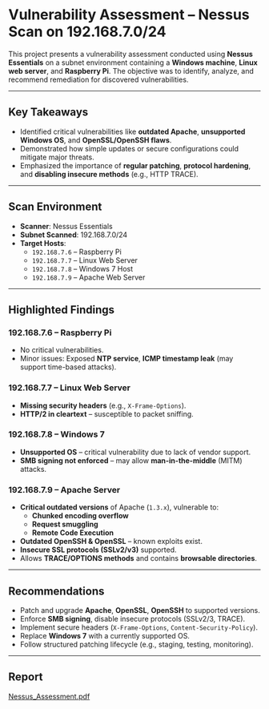 # Vulnerability Assessment – Nessus Scan on 192.168.7.0/24  

This project presents a vulnerability assessment conducted using **Nessus Essentials** on a subnet environment containing a **Windows machine**, **Linux web server**, and **Raspberry Pi**. The objective was to identify, analyze, and recommend remediation for discovered vulnerabilities.

---

## Key Takeaways

- Identified critical vulnerabilities like **outdated Apache**, **unsupported Windows OS**, and **OpenSSL/OpenSSH flaws**.
- Demonstrated how simple updates or secure configurations could mitigate major threats.
- Emphasized the importance of **regular patching**, **protocol hardening**, and **disabling insecure methods** (e.g., HTTP TRACE).

---

## Scan Environment

- **Scanner**: Nessus Essentials  
- **Subnet Scanned**: 192.168.7.0/24  
- **Target Hosts**:  
  - `192.168.7.6` – Raspberry Pi  
  - `192.168.7.7` – Linux Web Server  
  - `192.168.7.8` – Windows 7 Host  
  - `192.168.7.9` – Apache Web Server

---

## Highlighted Findings

### 192.168.7.6 – Raspberry Pi

- No critical vulnerabilities.
- Minor issues: Exposed **NTP service**, **ICMP timestamp leak** (may support time-based attacks).

### 192.168.7.7 – Linux Web Server

- **Missing security headers** (e.g., `X-Frame-Options`).
- **HTTP/2 in cleartext** – susceptible to packet sniffing.

### 192.168.7.8 – Windows 7

- **Unsupported OS** – critical vulnerability due to lack of vendor support.
- **SMB signing not enforced** – may allow **man-in-the-middle** (MITM) attacks.

### 192.168.7.9 – Apache Server

- **Critical outdated versions** of Apache (`1.3.x`), vulnerable to:
  - **Chunked encoding overflow**
  - **Request smuggling**
  - **Remote Code Execution**
- **Outdated OpenSSH & OpenSSL** – known exploits exist.
- **Insecure SSL protocols (SSLv2/v3)** supported.
- Allows **TRACE/OPTIONS methods** and contains **browsable directories**.

---

## Recommendations

- Patch and upgrade **Apache**, **OpenSSL**, **OpenSSH** to supported versions.
- Enforce **SMB signing**, disable insecure protocols (SSLv2/3, TRACE).
- Implement secure headers (`X-Frame-Options`, `Content-Security-Policy`).
- Replace **Windows 7** with a currently supported OS.
- Follow structured patching lifecycle (e.g., staging, testing, monitoring).

---

## Report

[Nessus_Assessment.pdf](./nessus_assessment.pdf)

